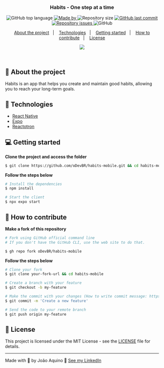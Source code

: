 <h3 align="center">
  Habits - One step at a time
</h3>

<p align="center">
  <img alt="GitHub top language" src="https://img.shields.io/github/languages/top/oDevBR/habits-mobile?color=green">

  <a href="https://www.linkedin.com/in/joao-aquino/" target="_blank" rel="noopener noreferrer">
    <img alt="Made by" src="https://img.shields.io/badge/made%20by-joao%20aquino-green">
  </a>

  <img alt="Repository size" src="https://img.shields.io/github/repo-size/oDevBR/habits-mobile?color=green">

  <a href="https://github.com/oDevBR/habits-mobile/commits/main">
    <img alt="GitHub last commit" src="https://img.shields.io/github/last-commit/oDevBR/habits-mobile?color=green">
  </a>

  <a href="https://github.com/oDevBR/moveit/issues">
    <img alt="Repository issues" src="https://img.shields.io/github/issues/oDevBR/habits-mobile?color=green">
  </a>

  <img alt="GitHub" src="https://img.shields.io/github/license/oDevBR/habits-mobile?color=green">
</p>

<p align="center">
  <a href="#-about-the-project">About the project</a>&nbsp;&nbsp;&nbsp;|&nbsp;&nbsp;&nbsp;
  <a href="#-technologies">Technologies</a>&nbsp;&nbsp;&nbsp;|&nbsp;&nbsp;&nbsp;
  <a href="#-getting-started">Getting started</a>&nbsp;&nbsp;&nbsp;|&nbsp;&nbsp;&nbsp;
  <a href="#-how-to-contribute">How to contribute</a>&nbsp;&nbsp;&nbsp;|&nbsp;&nbsp;&nbsp;
  <a href="#-license">License</a>
</p>

<p align="center">
  <img src="https://user-images.githubusercontent.com/33878228/212918307-6dc31797-d676-47d0-82df-d618c23e9498.jpg">
</p>

</br>

## 📖 About the project

Habits is an app that helps you create and maintain good habits, allowing you to reach your long-term goals.

## 🚀 Technologies

- [React Native](https://reactnative.dev/)
- [Expo](https://expo.dev/)
- [Reactotron](https://infinite.red/reactotron)

## 💻 Getting started

**Clone the project and access the folder**

```bash
$ git clone https://github.com/oDevBR/habits-mobile.git && cd habits-mobile
```

**Follow the steps below**

```bash
# Install the dependencies
$ npm install

# Start the client
$ npx expo start
```

## 🤔 How to contribute

**Make a fork of this repository**

```bash
# Fork using GitHub official command line
# If you don't have the GitHub CLI, use the web site to do that.

$ gh repo fork oDevBR/habits-mobile
```

**Follow the steps below**

```bash
# Clone your fork
$ git clone your-fork-url && cd habits-mobile

# Create a branch with your feature
$ git checkout -b my-feature

# Make the commit with your changes (How to write commit message: https://cbea.ms/git-commit/)
$ git commit -m 'Create a new feature'

# Send the code to your remote branch
$ git push origin my-feature
```

## 📝 License

This project is licensed under the MIT License - see the [LICENSE](LICENSE) file for details.

---

Made with 💜 by João Aquino 👋 [See my LinkedIn](https://www.linkedin.com/in/joao-aquino/)
